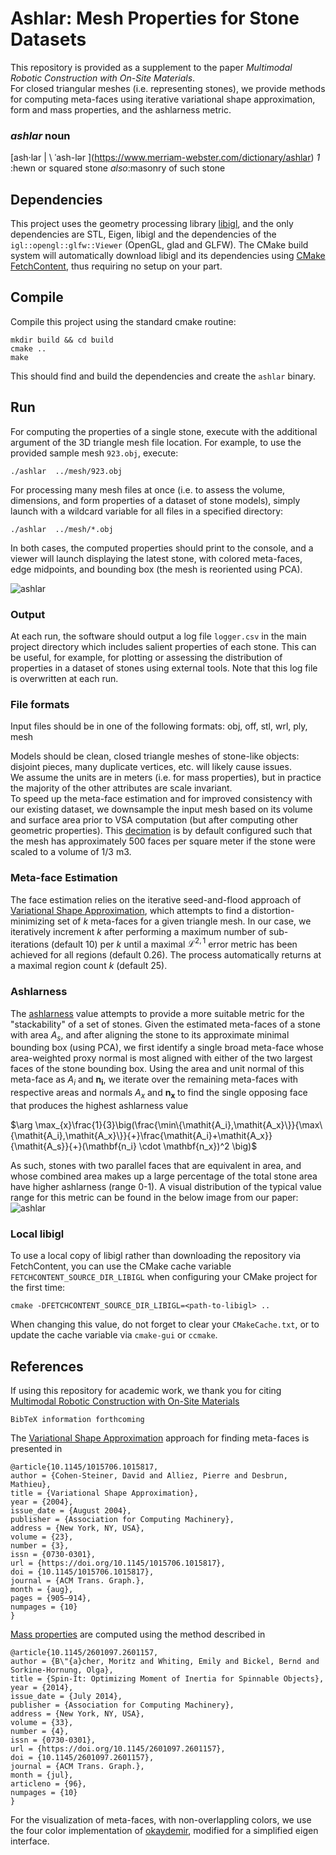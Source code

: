 # Ashlar:  Mesh Properties for Stone Datasets

This repository is provided as a supplement to the paper _Multimodal Robotic Construction with On-Site Materials_.  
For closed triangular meshes (i.e. representing stones), we provide methods for computing meta-faces using iterative variational shape approximation, form and mass properties, and the ashlarness metric.

### _ashlar_ noun
[ash·lar | \ ˈash-lər  \](https://www.merriam-webster.com/dictionary/ashlar)
*1* :hewn or squared stone
_also_:masonry of such stone

## Dependencies
This project uses the geometry processing library [libigl](http://libigl.github.io/libigl/), 
and the only dependencies are STL, Eigen, libigl and the dependencies
of the `igl::opengl::glfw::Viewer` (OpenGL, glad and GLFW).
The CMake build system will automatically download libigl and its dependencies using
[CMake FetchContent](https://cmake.org/cmake/help/latest/module/FetchContent.html),
thus requiring no setup on your part.

## Compile

Compile this project using the standard cmake routine:

    mkdir build && cd build
    cmake ..
    make

This should find and build the dependencies and create the ``ashlar`` binary.

## Run

For computing the properties of a single stone, execute with the additional argument of the 3D triangle mesh file location.
For example, to use the provided sample mesh `923.obj`, execute:

```
./ashlar  ../mesh/923.obj
```

For processing many mesh files at once (i.e. to assess the volume, dimensions, and form properties of a dataset of stone models),
simply launch with a wildcard variable for all files in a specified directory:

```
./ashlar  ../mesh/*.obj
```

In both cases, the computed properties should print to the console, and a viewer will launch displaying the latest stone, with
colored meta-faces, edge midpoints, and bounding box (the mesh is reoriented using PCA).

![ashlar](images/preview.png)

### Output
At each run, the software should output a log file `logger.csv` in the main project directory which includes salient properties of each stone.
This can be useful, for example, for plotting or assessing the distribution of properties in a dataset of stones using external tools.
Note that this log file is overwritten at each run.

### File formats
Input files should be in one of the following formats:  obj, off, stl, wrl, ply, mesh

Models should be clean, closed triangle meshes of stone-like objects:  disjoint pieces, many duplicate vertices, etc. will likely cause issues.  
We assume the units are in meters (i.e. for mass properties), but in practice the majority of the other attributes are scale invariant.  
To speed up the meta-face estimation and for improved consistency with our existing dataset, 
we downsample the input mesh based on its volume and surface area prior to VSA computation (but after computing other geometric properties).
This [decimation](https://github.com/ryanlukejohns/ashlar/blob/cda7964fce1885534c28e6ed20d435afa1213811/src/stone.cpp#L275) is by default configured such that the mesh 
has approximately 500 faces per square meter if the stone were scaled to a volume of 1/3 m3.

### Meta-face Estimation
The face estimation relies on the iterative seed-and-flood approach of [Variational Shape Approximation](https://doi.org/10.1145/1015706.1015817), 
which attempts to find a distortion-minimizing set of $k$ meta-faces for a given triangle mesh.  In our case, we iteratively increment $k$ after performing
a maximum number of sub-iterations (default 10) per $k$ until a maximal $\mathcal{L}^{2,1}$ error metric has been achieved for all regions (default 0.26).
The process automatically returns at a maximal region count $k$ (default 25).

### Ashlarness
The [ashlarness](https://github.com/ryanlukejohns/ashlar/blob/cda7964fce1885534c28e6ed20d435afa1213811/src/stone.cpp#L113) value attempts to provide a more suitable metric for the "stackability" of a set of stones.  Given the estimated meta-faces of a stone with area $\mathit{A_s}$, 
and after aligning the stone to its approximate minimal bounding box (using PCA), we first identify a single broad meta-face whose area-weighted proxy
normal is most aligned with either of the two largest faces of the stone bounding box.  Using the area and unit normal of this meta-face as $\mathit{A_i}$ and $\mathbf{n_i}$, 
we iterate over the remaining meta-faces with respective areas and normals $\mathit{A_x}$ and $\mathbf{n_x}$ to find the single opposing face that produces the highest ashlarness value

$\arg \max_{x}\frac{1}{3}\big(\frac{\min\{\mathit{A_i},\mathit{A_x}\}}{\max\{\mathit{A_i},\mathit{A_x}\}}{+}\frac{\mathit{A_i}+\mathit{A_x}}{\mathit{A_s}}{+}(\mathbf{n_i} \cdot \mathbf{n_x})^2 \big)$

As such, stones with two parallel faces that are equivalent in area, and whose combined area makes up a large percentage of the total stone area have higher ashlarness (range 0-1).  A visual distribution
of the typical value range for this metric can be found in the below image from our paper:
![ashlar](images/ashlarness_range.jpg)

### Local libigl
To use a local copy of libigl rather than downloading the repository via FetchContent, you can use
the CMake cache variable `FETCHCONTENT_SOURCE_DIR_LIBIGL` when configuring your CMake project for
the first time:
```
cmake -DFETCHCONTENT_SOURCE_DIR_LIBIGL=<path-to-libigl> ..
```
When changing this value, do not forget to clear your `CMakeCache.txt`, or to update the cache variable
via `cmake-gui` or `ccmake`.

## References
If using this repository for academic work, we thank you for citing [Multimodal Robotic Construction with On-Site Materials]()

```
BibTeX information forthcoming
```

The [Variational Shape Approximation](https://doi.org/10.1145/1015706.1015817) approach for finding meta-faces is presented in

```
@article{10.1145/1015706.1015817,
author = {Cohen-Steiner, David and Alliez, Pierre and Desbrun, Mathieu},
title = {Variational Shape Approximation},
year = {2004},
issue_date = {August 2004},
publisher = {Association for Computing Machinery},
address = {New York, NY, USA},
volume = {23},
number = {3},
issn = {0730-0301},
url = {https://doi.org/10.1145/1015706.1015817},
doi = {10.1145/1015706.1015817},
journal = {ACM Trans. Graph.},
month = {aug},
pages = {905–914},
numpages = {10}
}
```

[Mass properties](http://www.baecher.info/publications/spin_it_sup_mat_sig14.pdf) are computed using the method described in

```
@article{10.1145/2601097.2601157,
author = {B\"{a}cher, Moritz and Whiting, Emily and Bickel, Bernd and Sorkine-Hornung, Olga},
title = {Spin-It: Optimizing Moment of Inertia for Spinnable Objects},
year = {2014},
issue_date = {July 2014},
publisher = {Association for Computing Machinery},
address = {New York, NY, USA},
volume = {33},
number = {4},
issn = {0730-0301},
url = {https://doi.org/10.1145/2601097.2601157},
doi = {10.1145/2601097.2601157},
journal = {ACM Trans. Graph.},
month = {jul},
articleno = {96},
numpages = {10}
}
```

For the visualization of meta-faces, with non-overlappling colors, we use the four color implementation of [okaydemir](https://github.com/okaydemir/4-color-theorem), modified for a simplified eigen interface.

